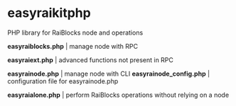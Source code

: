 # easyraikitphp
PHP library for RaiBlocks node and operations

**easyraiblocks.php** | manage node with RPC

**easyraiext.php** | advanced functions not present in RPC

**easyrainode.php** | manage node with CLI
**easyrainode_config.php** | configuration file for easyrainode.php

**easyraialone.php** | perform RaiBlocks operations without relying on a node